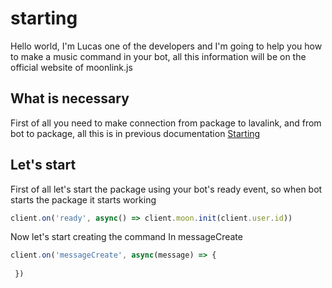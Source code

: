 # starting
Hello world, I'm Lucas one of the developers and I'm going to help you how to make a music command in your bot, all this information will be on the official website of moonlink.js
## What is necessary
First of all you need to make connection from package to lavalink, and from bot to package, all this is in previous documentation
[Starting]()
## Let's start 
First of all let's start the package using your bot's ready event, so when bot starts the package it starts working
```js
client.on('ready', async() => client.moon.init(client.user.id))
```
Now let's start creating the command
In messageCreate
```js 
client.on('messageCreate', async(message) => {
 
 })
